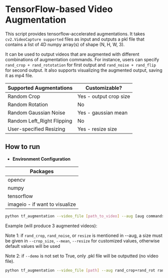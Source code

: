 # TensorFlow-based Video Augmentation

This script provides tensorflow-accelerated augmentations. It takes `cv2.VideoCapture supported` files as input 
and outputs a pkl file that contains a list of 4D numpy array(s) of shape (N, H, W, 3). 

It can be used to output videos that are augmented with different combinations of augmentation commands. For instance,
users can specify `rand_crop + rand_rototation` for first output and `rand_noise + rand_flip` for second output. 
It also supports visualizing the augmented output, saving it as mp4 file.

| Supported Augmentations | Customizable? |
| --- | --- |
| Random Crop | Yes - output crop size|
| Random Rotation | No |
| Random Gaussian Noise | Yes - gaussian mean |
| Random Left_Right Flipping | No |
| User-specified Resizing| Yes - resize size |

## How to run
  - **Environment Configuration**
  
| Packages |
| --- | 
| opencv |
| numpy | 
| tensorflow |
| imageio - if want to visualize |


  ```bash
  python tf_augmentation --video_file [path_to_video] --aug [aug commands] --crop_size[default: 160x160] --size[default: 16x16] --mean[default: 50] --demo[default:False] 
  ```

  Example (will produce 3 augmented videos):
  
  Note 1: if `rand_crop`, `rand_noise`, or `resize` is mentioned in --aug, a size must be given in `--crop_size`, `--mean`, `--resize` for customized values, otherwise default values will be used
  
  Note 2: if `--demo` is not set to True, only .pkl file will be outputted (no video file).
  
  ```bash
  python tf_augmentation --video_file [path] --aug rand_crop+rand_rot rand_flip+rand_noise rand_crop+resize --crop_size 160x160 --resize 16x16 --demo True
  ```

